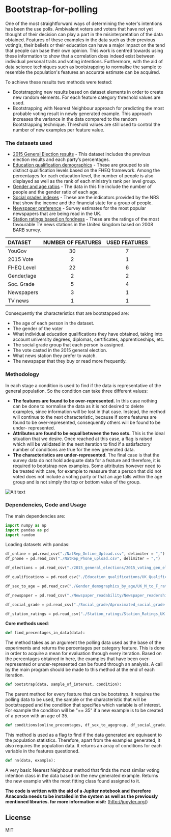 # Bootstrap-for-polling

One of the most straightforward ways of determining the voter's intentions has been the use polls. Ambivalent voters
and voters that have not yet thought of their decision can play a part in the misinterpretation of the data obtained.
Features of these examples in the data such as their previous voting’s, their beliefs or their education can have a 
major impact on the tend that people can base their own opinion. This work is centred towards using these information
to show that a correlation does indeed exist between individual personal traits and voting intentions. Furthermore, 
with the aid of data science techniques such as bootstrapping to normalise the sample to resemble the population's
features an accurate estimate can be acquired.

To achieve these results two methods were tested:

  - Bootstrapping new results based on dataset elements in order to create new random elements.
  For each feature category threshold values are used.
  - Bootstrapping with Nearest Neighbour approach for predicting the most probable voting result in newly generated example.
  This approach increases the variance in the data compared to the random Bootstrapping technique. Threshold values are still used to
  control the number of new examples per feature value.

### The datasets used

* [2015 General Election results] - This dataset includes the previous election results and each party’s percentages.
* [Education qualification demographics] - These are grouped to six distinct qualification levels based on the FHEQ framework. Among the percentages for each education level, the number of people is also displayed as well as the rank of each ministry’s rank per level group.
* [Gender and age ratios] - The data in this file include the number of people and the gender ratio of each age.
* [Social grades indexes] - These are the indicators provided by the NRS that show the income and the financial state for a group of people.
* [Newspaper preference] - Survey estimates for the most popular newspapers that are being read in the UK.
* [Station ratings based on fondness] - These are the ratings of the most favourable TV news stations in the United kingdom based on 2008 BARB survey.

|  DATASET |NUMBER OF FEATURES|USED FEATURES|
|:---------|:----------------:|:-----------:|
|  YouGov  |        30        |      7      |
| 2015 Vote|         2        |      1      |
|FHEQ Level|        22        |      6      |
|Gender/age|         2        |      2      |
|Soc. Grade|         5        |      4      |
|Newspapers|         3        |      1      |
|  TV news |         1        |      1      |

Consequently the characteristics that are bootstapped are:

  - The age of each person in the dataset.
  - The gender of the voter
  - What individual education qualifications they
have obtained, taking into account university degrees, diplomas, certificates, apprenticeships, etc.
  - The social grade group that each person is assigned.
  - The vote casted in the 2015 general election.
  - What news station they prefer to watch.
  - The newspaper that they buy or read more
frequently.


### Methodology

In each stage a condition is used to find if the data is representative of the general population. So the condition can take three different values:

  - **The features are found to be over-represented.** In this case nothing can be done to normalise the data as it is not desired to delete examples, since information will be lost in that case. Instead, the method will continue to the next characteristic, because if some features are found to be over-represented, consequently others will be found to be under- represented.
  - **Attributes are found to be equal between the two sets.** This is the ideal situation that we desire. Once reached at this case, a flag is raised which will be validated in the next iteration to find if a satisfactory number of conditions are true for the new generated data.
  - **The characteristics are under-represented**. The final case is that the survey data do not hold adequate data for a feature and therefore, it is required to bootstrap new examples. Some attributes however need to be treated with care, for example to reassure that a person that did not voted does not include a voting party or that an age falls within the age group and is not simply the top or bottom value of the group.

![Alt text](/path/to/img.jpg)

### Dependencies, Code and Usage

The main dependencies are:

```python
import numpy as np
import pandas as pd
import random
```

Loading datasets with pandas:

```python
df_online = pd.read_csv("./NatRep_Online_Upload.csv", delimiter = ",")
df_phone = pd.read_csv("./NatRep_Phone_upload.csv", delimiter = ",")
```
```python
df_elections = pd.read_csv("./2015_general_elections/2015_voting_gen_election.csv", delimiter=",")
```
```python
df_qualifications = pd.read_csv("./Education_qualifications/UK_Qualifications.csv", delimiter=",")
```
```python
df_sex_to_age = pd.read_csv("./Gender_demographics_by_age/UK_M_to_F_ratio_by_age.csv", delimiter=",")
```
```python
df_newspaper = pd.read_csv("./Newspaper_readability/Newspaper_readerships_uk.csv", delimiter=",")
```
```python
df_social_grade = pd.read_csv("./Social_grade/Aproximated_social_grade.csv", delimiter=",")
```
```python
df_station_ratings = pd.read_csv("./Station_ratings/Station_Ratings_UK.csv", delimiter=",")
```

**Core methods used**:
```python
def find_precentages_in_data(data):
```
The method takes as an argument the polling data used as the base of the experiments and returns the percentages per category feature.
This is done in order to acquire a mean for evaluation through every iteration. Based on the percentages obtained in here,  the examples that have been over-represented or under-represented can be found through an analysis. A call by the main program should be made to this method at the end of each iteration.


```python
def bootstrap(data, sample_of_interest, condition):
```
The parent method for every feature that can be bootstrap. It requires the polling data to be used, the sample or the characteristic that will be bootstrapped and the condition that specifies which variable is of interest. For example the condition will be "== 35" if a new example is to be created of a person with an age of 35.

```python
def conditions(online_precentages, df_sex_to_agegroup, df_social_grade, df_elections, df_mean_qualifications, df_percent_newspapers, df_station_ratings):
```
This method is used as a flag  to find if the data generated are equivaent to the population statistics. Therefore, apart from the examples generated, it also requires the population data. It returns an array of conditions for each variable in the features questioned.


```python
def nn(data, example):
```
A very basic Nearest Neighbour method that finds the most similar voting intention class in the data based on the new generated example. Returns the new example with the most fitting class found assigned to it.

**The code is written with the aid of a Jupiter notebook and therefore Anaconda needs to be installed in the system as well as
the previously mentioned libraries. for more information visit:** (http://jupyter.org/)

License
----

MIT




[//]: # (These are reference links used in the body of this note and get stripped out when the markdown processor does its job. There is no need to format nicely because it shouldn't be seen. Thanks SO - http://stackoverflow.com/questions/4823468/store-comments-in-markdown-syntax)



   [2015 General Election results]: <http://www.bbc.co.uk/news/election/2015/results>
   [Education qualification demographics]: <http://www.nationalarchives.gov.uk/webarchive/>
   [Gender and age ratios]: <https://www.ons.gov.uk/peoplepopulationandcommunity/populationandmigration/populationestimates/bulletins/2011censuspopulationestimatesfortheunitedkingdom/2012-12-17>
   [Social grades indexes]: <http://www.nrs.co.uk/nrs-print/lifestyle-and-classification-data/social-grade>
   [Newspaper preference]: <http://www.newsworks.org.uk/Market-Overview>
   [Station ratings based on fondness]:<http://www.barb.co.uk/viewing-data/>

   [PlDb]: <https://github.com/joemccann/dillinger/tree/master/plugins/dropbox/README.md>
   [PlGh]: <https://github.com/joemccann/dillinger/tree/master/plugins/github/README.md>
   [PlGd]: <https://github.com/joemccann/dillinger/tree/master/plugins/googledrive/README.md>
   [PlOd]: <https://github.com/joemccann/dillinger/tree/master/plugins/onedrive/README.md>
   [PlMe]: <https://github.com/joemccann/dillinger/tree/master/plugins/medium/README.md>
   [PlGa]: <https://github.com/RahulHP/dillinger/blob/master/plugins/googleanalytics/README.md>

